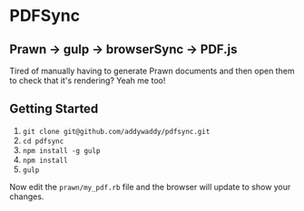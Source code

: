 # PDFSync

## Prawn -> gulp -> browserSync -> PDF.js
Tired of manually having to generate Prawn documents and then open them to check that it's rendering? Yeah me too!

## Getting Started

1. `git clone git@github.com/addywaddy/pdfsync.git`
2. `cd pdfsync`
3. `npm install -g gulp`
4. `npm install`
5. `gulp`

Now edit the `prawn/my_pdf.rb` file and the browser will update to show your changes.
